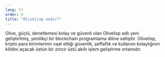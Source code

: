 ```yaml
---
lang: tr
order: 5
title: "Olivelisp nedir?"
---
```


Olive, güçlü, denetlemesi kolay ve güvenli olan Olivelisp adlı yeni geliştirilmiş, yenilikçi bir blockchain programlama diline sahiptir. Olivelisp, kripto para birimlerinin vaat ettiği güvenlik, şeffaflık ve kullanım kolaylığının kilidini açacak üstün bir zincir üstü akıllı işlem geliştirme ortamıdır.
